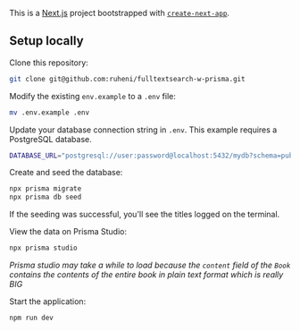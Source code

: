 This is a [Next.js](https://nextjs.org/) project bootstrapped with [`create-next-app`](https://github.com/vercel/next.js/tree/canary/packages/create-next-app).

## Setup locally

Clone this repository:

```bash
git clone git@github.com:ruheni/fulltextsearch-w-prisma.git
```

Modify the existing `env.example` to a `.env` file:

```bash
mv .env.example .env
```

Update your database connection string in `.env`. This example requires a PostgreSQL database.

```bash
DATABASE_URL="postgresql://user:password@localhost:5432/mydb?schema=public"
```

Create and seed the database:

```bash
npx prisma migrate
npx prisma db seed
```

If the seeding was successful, you'll see the titles logged on the terminal.

View the data on Prisma Studio:

```bash
npx prisma studio
```

_Prisma studio may take a while to load because the `content` field of the `Book` contains the contents of the entire book in plain text format which is really BIG_

Start the application:

```
npm run dev
```
